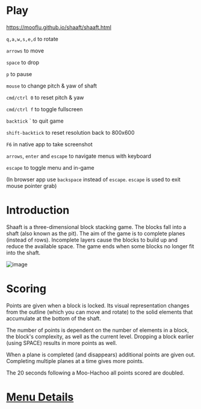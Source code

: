 # Play
https://mooflu.github.io/shaaft/shaaft.html

`q,a,w,s,e,d` to rotate

`arrows` to move

`space` to drop

`p` to pause

`mouse` to change pitch & yaw of shaft

`cmd/ctrl 0` to reset pitch & yaw

`cmd/ctrl f` to toggle fullscreen

`backtick` \` to quit game

`shift-backtick` to reset resolution back to 800x600

`F6` in native app to take screenshot

`arrows`, `enter` and `escape` to navigate menus with keyboard

`escape` to toggle menu and in-game

(In browser app use `backspace` instead of `escape`. `escape` is used to exit mouse pointer grab)

# Introduction
Shaaft is a three-dimensional block stacking game. The blocks fall into a shaft (also known as the pit). The aim of the game is to complete planes (instead of rows). Incomplete layers cause the blocks to build up and reduce the available space. The game ends when some blocks no longer fit into the shaft.

![image](https://github.com/mooflu/shaaft/assets/693717/87e89d27-6571-47bc-b8e0-ed95847796e2)

# Scoring

Points are given when a block is locked. Its visual representation changes from the outline (which you can move and rotate) to the solid elements that accumulate at the bottom of the shaft.

The number of points is dependent on the number of elements in a block, the block's complexity, as well as the current level. Dropping a block earlier (using SPACE) results in  more points as well.

When a plane is completed (and disappears) additional points are given out. Completing multiple planes at a time gives more points.

The 20 seconds following a Moo-Hachoo all points scored are doubled.

# [Menu Details](Menu.md)
